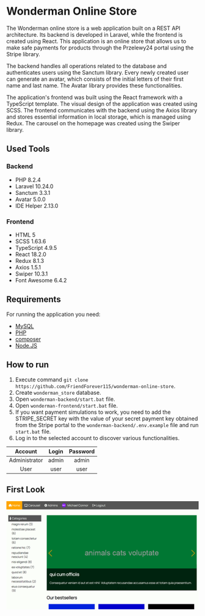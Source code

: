 # Wonderman Online Store

The Wonderman online store is a web application built on a REST API architecture. Its backend is developed in Laravel, while the frontend is created using React. This application is an online store that allows us to make safe payments for products through the Przelewy24 portal using the Stripe library.

The backend handles all operations related to the database and authenticates users using the Sanctum library. Every newly created user can generate an avatar, which consists of the initial letters of their first name and last name. The Avatar library provides these functionalities.

The application's frontend was built using the React framework with a TypeScript template. The visual design of the application was created using SCSS. The frontend communicates with the backend using the Axios library and stores essential information in local storage, which is managed using Redux. The carousel on the homepage was created using the Swiper library.



## Used Tools

### Backend
- PHP 8.2.4
- Laravel 10.24.0
- Sanctum 3.3.1
- Avatar 5.0.0
- IDE Helper 2.13.0
### Frontend
- HTML 5
- SCSS 1.63.6
- TypeScript 4.9.5
- React 18.2.0
- Redux 8.1.3
- Axios 1.5.1
- Swiper 10.3.1
- Font Awesome 6.4.2

## Requirements

For running the application you need:

- [MySQL](https://www.mysql.com)
- [PHP](https://www.php.net/manual/en/install.windows.php)
- [composer](https://getcomposer.org)
- [Node.JS](https://nodejs.org/en)

## How to run

1. Execute command `git clone https://github.com/FriendForever115/wonderman-online-store`.
2. Create `wonderman_store` database.
3. Open `wonderman-backend/start.bat` file.
4. Open `wonderman-frontend/start.bat` file.
5. If you want payment simulations to work, you need to add the STRIPE_SECRET key with the value of your secret payment key obtained from the Stripe portal to the `wonderman-backend/.env.example` file and run `start.bat` file.
6. Log in to the selected account to discover various functionalities.

| Account       	| Login	      |   Password 	|
|:---------------:|:-----------:|:-----------:|
| Administrator   | admin      	|  admin   	  | 
| User          	| user      	|  user       |


## First Look

![firstlook](img/firstlook.png?raw=true)

